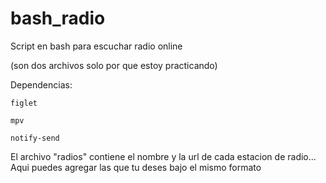 # bash_radio

Script en bash para escuchar radio online

(son dos archivos solo por que estoy practicando)

Dependencias:

    figlet

    mpv

    notify-send


El archivo "radios" contiene el nombre y la url de cada estacion de radio... Aqui puedes agregar las que tu deses bajo el mismo formato

